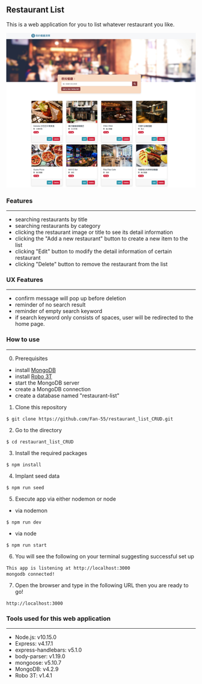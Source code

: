 ## Restaurant List

This is a web application for you to list whatever restaurant you like.  

![](/restaurant_list.jpg)


### Features
---
- searching restaurants by title
- searching restaurants by category
- clicking the restaurant image or title to see its detail information 
- clicking the "Add a new restaurant" button to create a new item to the list
- clicking "Edit" button to modify the detail information of certain restaurant
- clicking "Delete" button to remove the restaurant from the list

### UX Features
---
- confirm message will pop up before deletion
- reminder of no search result 
- reminder of empty search keyword
- if search keyword only consists of spaces, user will be redirected to the home page.

### How to use
---
0. Prerequisites
- install [MongoDB](https://www.mongodb.com/try/download/community)
- install [Robo 3T](https://robomongo.org/)
- start the MongoDB server
- create a MongoDB connection
- create a database named "restaurant-list"

1. Clone this repository 

```
$ git clone https://github.com/Fan-55/restaurant_list_CRUD.git
```

2. Go to the directory 

```
$ cd restaurant_list_CRUD
```

3. Install the required packages 

```
$ npm install
```

4. Implant seed data
```
$ npm run seed
```

5. Execute app via either nodemon or node

- via nodemon

```
$ npm run dev
```

- via node

```
$ npm run start
```

6. You will see the following on your terminal suggesting successful set up

```
This app is listening at http://localhost:3000
mongodb connected!
```
7. Open the browser and type in the following URL then you are ready to go!

```
http://localhost:3000
```
### Tools used for this web application
---
- Node.js: v10.15.0
- Express: v4.17.1
- express-handlebars: v5.1.0
- body-parser: v1.19.0
- mongoose: v5.10.7
- MongoDB: v4.2.9
- Robo 3T: v1.4.1
